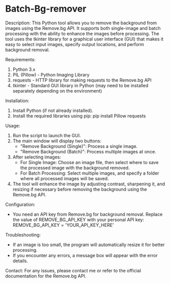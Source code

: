 # Batch-Bg-remover

Description:
This Python tool allows you to remove the background from images using the Remove.bg API. It supports both single-image and batch processing with the ability to enhance the images before processing. The tool uses the tkinter library for a graphical user interface (GUI) that makes it easy to select input images, specify output locations, and perform background removal.

Requirements:
1. Python 3.x
2. PIL (Pillow) - Python Imaging Library
3. requests - HTTP library for making requests to the Remove.bg API
4. tkinter - Standard GUI library in Python (may need to be installed separately depending on the environment)

Installation:
1. Install Python (if not already installed).
2. Install the required libraries using pip:
   pip install Pillow requests

Usage:
1. Run the script to launch the GUI.
2. The main window will display two buttons:
   - "Remove Background (Single)": Process a single image.
   - "Remove Background (Batch)": Process multiple images at once.
3. After selecting images:
   - For Single Image: Choose an image file, then select where to save the processed image with the background removed.
   - For Batch Processing: Select multiple images, and specify a folder where all processed images will be saved.
4. The tool will enhance the image by adjusting contrast, sharpening it, and resizing if necessary before removing the background using the Remove.bg API.

Configuration:
- You need an API key from Remove.bg for background removal. Replace the value of REMOVE_BG_API_KEY with your personal API key:
   REMOVE_BG_API_KEY = 'YOUR_API_KEY_HERE'

Troubleshooting:
- If an image is too small, the program will automatically resize it for better processing.
- If you encounter any errors, a message box will appear with the error details.

Contact:
For any issues, please contact me or refer to the official documentation for the Remove.bg API.

